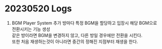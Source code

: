 # 20230520 Logs
1. BGM Player System 추가
   방마다 특정 BGM을 할당하고 입장시 해당 BGM으로 전환시키는 기능 생성  
   같은 방이라면 BGM을 변경하지 않고, 다른 방일 경우에만 전환을 시킨다.  
   또한 처음 재생하는것이 아니라면 중간의 정해진 지점부터 재생을 한다.